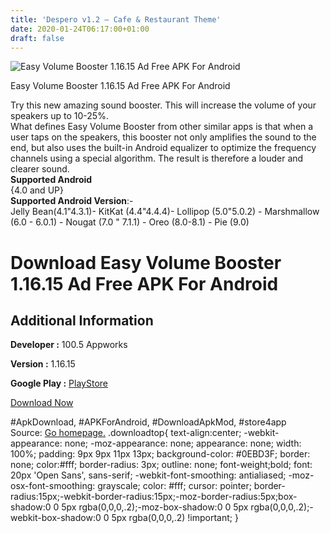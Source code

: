 ```yaml
---
title: 'Despero v1.2 – Cafe & Restaurant Theme'
date: 2020-01-24T06:17:00+01:00
draft: false
---
```


![Easy Volume Booster 1.16.15 Ad Free APK For Android](https://i1.wp.com/apkhome.net/wp-content/uploads/2020/01/Easy-Volume-Booster-1.16.15-Ad-Free.png "Easy Volume Booster 1.16.15 Ad Free APK For Android")

  

Easy Volume Booster 1.16.15 Ad Free APK For Android

Try this new amazing sound booster. This will increase the volume of your speakers up to 10-25%.  
What defines Easy Volume Booster from other similar apps is that when a user taps on the speakers, this booster not only amplifies the sound to the end, but also uses the built-in Android equalizer to optimize the frequency channels using a special algorithm. The result is therefore a louder and clearer sound.  
**Supported Android**  
{4.0 and UP}  
**Supported Android Version**:-  
Jelly Bean(4.1"4.3.1)- KitKat (4.4"4.4.4)- Lollipop (5.0"5.0.2) - Marshmallow (6.0 - 6.0.1) - Nougat (7.0 " 7.1.1) - Oreo (8.0-8.1) - Pie (9.0)

Download Easy Volume Booster 1.16.15 Ad Free APK For Android
============================================================

Additional Information
----------------------

**Developer :** 100.5 Appworks

**Version :** 1.16.15

**Google Play :** [PlayStore](https://play.google.com/store/apps/details?id=hundred.five.easyvolumebooster)

  

[Download Now](https://store4app.co/post/easy-volume-booster-1-16-15-ad-free-apk-for-android_1579767618)

  
#ApkDownload, #APKForAndroid, #DownloadApkMod, #store4app  
Source: [Go homepage.](https://store4app.co/post/easy-volume-booster-1-16-15-ad-free-apk-for-android_1579767618) .downloadtop{ text-align:center; -webkit-appearance: none; -moz-appearance: none; appearance: none; width: 100%; padding: 9px 9px 11px 13px; background-color: #0EBD3F; border: none; color:#fff; border-radius: 3px; outline: none; font-weight;bold; font: 20px 'Open Sans', sans-serif; -webkit-font-smoothing: antialiased; -moz-osx-font-smoothing: grayscale; color: #fff; cursor: pointer; border-radius:15px;-webkit-border-radius:15px;-moz-border-radius:5px;box-shadow:0 0 5px rgba(0,0,0,.2);-moz-box-shadow:0 0 5px rgba(0,0,0,.2);-webkit-box-shadow:0 0 5px rgba(0,0,0,.2) !important; }